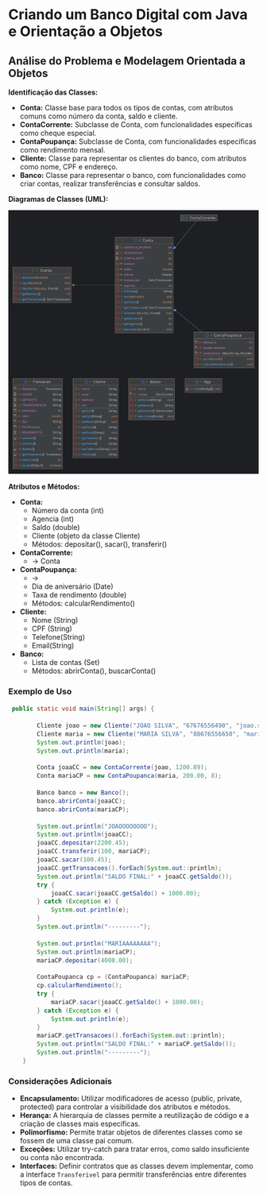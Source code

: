 # Criando um Banco Digital com Java e Orientação a Objetos 


## Análise do Problema e Modelagem Orientada a Objetos

**Identificação das Classes:**

* **Conta:** Classe base para todos os tipos de contas, com atributos comuns como número da conta, saldo e cliente.
* **ContaCorrente:** Subclasse de Conta, com funcionalidades específicas como cheque especial.
* **ContaPoupança:** Subclasse de Conta, com funcionalidades específicas como rendimento mensal.
* **Cliente:** Classe para representar os clientes do banco, com atributos como nome, CPF e endereço.
* **Banco:** Classe para representar o banco, com funcionalidades como criar contas, realizar transferências e consultar saldos.

**Diagramas de Classes (UML):**

![](diagram.png)

**Atributos e Métodos:**


* **Conta:**
    * Número da conta (int)
    * Agencia (int)
    * Saldo (double)
    * Cliente (objeto da classe Cliente)
    * Métodos: depositar(), sacar(), transferir()
* **ContaCorrente:**
    * -> Conta
* **ContaPoupança:**
    * ->   
    * Dia de aniversário (Date)
    * Taxa de rendimento (double)
    * Métodos: calcularRendimento()
* **Cliente:**
    * Nome (String)
    * CPF (String)
    * Telefone(String)
    * Email(String)
* **Banco:**
    * Lista de contas (Set<Conta>)
    * Métodos: abrirConta(), buscarConta() 





### Exemplo de Uso

```java
 public static void main(String[] args) {

        Cliente joao = new Cliente("JOAO SILVA", "67676556490", "joao.silva@mail.com", "02188978924");
        Cliente maria = new Cliente("MARIA SILVA", "88676556650", "maria.silva@mail.com", "02188978888");
        System.out.println(joao);
        System.out.println(maria);

        Conta joaaCC = new ContaCorrente(joao, 1200.89);
        Conta mariaCP = new ContaPoupanca(maria, 200.00, 8);

        Banco banco = new Banco();
        banco.abrirConta(joaaCC);
        banco.abrirConta(mariaCP);

        System.out.println("JOAOOOOOOOO");
        System.out.println(joaaCC);
        joaaCC.depositar(2200.45);
        joaaCC.transferir(100, mariaCP);
        joaaCC.sacar(100.45);
        joaaCC.getTransacoes().forEach(System.out::println);
        System.out.println("SALDO FINAL:" + joaaCC.getSaldo());
        try {
            joaaCC.sacar(joaaCC.getSaldo() + 1000.00);
        } catch (Exception e) {
            System.out.println(e);
        }
        System.out.println("---------");

        System.out.println("MARIAAAAAAAA");
        System.out.println(mariaCP);
        mariaCP.depositar(4000.00);

        ContaPoupanca cp = (ContaPoupanca) mariaCP;
        cp.calcularRendimento();
        try {
            mariaCP.sacar(joaaCC.getSaldo() + 1000.00);
        } catch (Exception e) {
            System.out.println(e);
        }
        mariaCP.getTransacoes().forEach(System.out::println);
        System.out.println("SALDO FINAL:" + mariaCP.getSaldo());
        System.out.println("---------");
    }
```

### Considerações Adicionais

* **Encapsulamento:** Utilizar modificadores de acesso (public, private, protected) para controlar a visibilidade dos atributos e métodos.
* **Herança:** A hierarquia de classes permite a reutilização de código e a criação de classes mais específicas.
* **Polimorfismo:** Permite tratar objetos de diferentes classes como se fossem de uma classe pai comum.
* **Exceções:** Utilizar try-catch para tratar erros, como saldo insuficiente ou conta não encontrada.
* **Interfaces:** Definir contratos que as classes devem implementar, como a interface `Transferivel` para permitir transferências entre diferentes tipos de contas.


